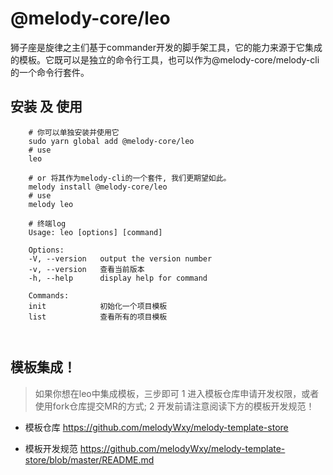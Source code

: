 
# @melody-core/leo

狮子座是旋律之主们基于commander开发的脚手架工具，它的能力来源于它集成的模板。它既可以是独立的命令行工具，也可以作为@melody-core/melody-cli的一个命令行套件。


## 安装 及 使用

```shell
    # 你可以单独安装并使用它
    sudo yarn global add @melody-core/leo
    # use
    leo

    # or 将其作为melody-cli的一个套件, 我们更期望如此。
    melody install @melody-core/leo
    # use
    melody leo

    # 终端log
    Usage: leo [options] [command]

    Options:
    -V, --version   output the version number
    -v, --version   查看当前版本
    -h, --help      display help for command

    Commands:
    init            初始化一个项目模板
    list            查看所有的项目模板

    
```

## 模板集成！
> 如果你想在leo中集成模板，三步即可  1 进入模板仓库申请开发权限，或者使用fork仓库提交MR的方式; 2 开发前请注意阅读下方的模板开发规范！ 

+ 模板仓库
https://github.com/melodyWxy/melody-template-store

+ 模板开发规范
https://github.com/melodyWxy/melody-template-store/blob/master/README.md
